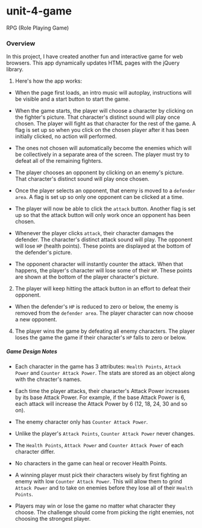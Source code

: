 # unit-4-game
RPG (Role Playing Game)

### Overview

In this project, I have created another fun and interactive game for web browsers. This app dynamically updates HTML pages with the jQuery library.

1. Here's how the app works:

* When the page first loads, an intro music will autoplay, instructions will be visible and a start button to start the game.

* When the game starts, the player will choose a character by clicking on the fighter's picture. That character's distinct sound will play once chosen. The player will fight as that character for the rest of the game. A flag is set up so when you click on the chosen player after it has been initially clicked, no action will performed.

* The ones not chosen will automatically become the enemies which will be collectively in a separate area of the screen. The player must try to defeat all of the remaining fighters. 

* The player chooses an opponent by clicking on an enemy's picture. That character's distinct sound will play once chosen.

* Once the player selects an opponent, that enemy is moved to a `defender area`. A flag is set up so only one opponent can be clicked at a time.

* The player will now be able to click the `attack` button. Another flag is set up so that the attack button will only work once an opponent has been chosen.

* Whenever the player clicks `attack`, their character damages the defender. The character's distinct attack sound will play. The opponent will lose `HP` (health points). These points are displayed at the bottom of the defender's picture. 

* The opponent character will instantly counter the attack. When that happens, the player's character will lose some of their `HP`. These points are shown at the bottom of the player character's picture.

2. The player will keep hitting the attack button in an effort to defeat their opponent.

* When the defender's `HP` is reduced to zero or below, the enemy is removed from the `defender area`. The player character can now choose a new opponent.

4. The player wins the game by defeating all enemy characters. The player loses the game the game if their character's `HP` falls to zero or below.

##### Game Design Notes

* Each character in the game has 3 attributes: `Health Points`, `Attack Power` and `Counter Attack Power`. The stats are stored as an object along with the chracter's names.

* Each time the player attacks, their character's Attack Power increases by its base Attack Power. 
  For example, if the base Attack Power is 6, each attack will increase the Attack Power by 6 (12, 18, 24, 30 and so on).

* The enemy character only has `Counter Attack Power`. 

* Unlike the player's `Attack Points`, `Counter Attack Power` never changes.

* The `Health Points`, `Attack Power` and `Counter Attack Power` of each character differ.

* No characters in the game can heal or recover Health Points. 

* A winning player must pick their characters wisely by first fighting an enemy with low `Counter Attack Power`. This will allow them to grind `Attack Power` and to take on enemies before they lose all of their `Health Points`. 

* Players may win or lose the game no matter what character they choose. The challenge should come from picking the right enemies, not choosing the strongest player.


